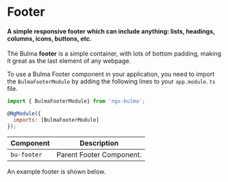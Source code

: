 # Footer

#### A simple responsive footer which can include anything: lists, headings, columns, icons, buttons, etc.

The Bulma **footer** is a simple container, with lots of bottom padding, making it great as the last element of any webpage.

To use a Bulma Footer component in your application, you need to import the `BulmaFooterModule` by adding the following lines to your `app.module.ts` file.

```javascript
import { BulmaFooterModule} from 'ngx-bulma';

@NgModule({
  imports: [BulmaFooterModule]
});
```

| Component   | Description              |
| ----------- | ------------------------ |
| `bu-footer` | Parent Footer Component. |

An example footer is shown below.
